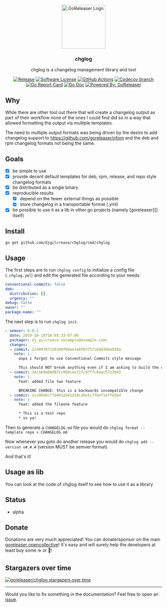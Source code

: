 <p align="center">
  <img alt="GoReleaser Logo" src="https://avatars2.githubusercontent.com/u/24697112?v=3&s=200" height="140" />
  <h3 align="center">chglog</h3>
  <p align="center">chglog is a changelog management library and tool</p>
  <p align="center">
    <a href="https://github.com/goreleaser/chglog/releases/latest"><img alt="Release" src="https://img.shields.io/github/release/goreleaser/chglog.svg?style=for-the-badge"></a>
    <a href="/LICENSE.md"><img alt="Software License" src="https://img.shields.io/badge/license-MIT-brightgreen.svg?style=for-the-badge"></a>
    <a href="https://github.com/goreleaser/goreleaser/actions?workflow=build"><img alt="GitHub Actions" src="https://img.shields.io/github/workflow/status/goreleaser/goreleaser/build?style=for-the-badge"></a>
    <a href="https://codecov.io/gh/goreleaser/chglog"><img alt="Codecov branch" src="https://img.shields.io/codecov/c/github/goreleaser/chglog/master.svg?style=for-the-badge"></a>
    <a href="https://goreportcard.com/report/github.com/goreleaser/chglog"><img alt="Go Report Card" src="https://goreportcard.com/badge/github.com/goreleaser/chglog?style=for-the-badge"></a>
    <a href="http://godoc.org/github.com/goreleaser/chglog"><img alt="Go Doc" src="https://img.shields.io/badge/godoc-reference-blue.svg?style=for-the-badge"></a>
    <a href="https://github.com/goreleaser"><img alt="Powered By: GoReleaser" src="https://img.shields.io/badge/powered%20by-goreleaser-green.svg?style=for-the-badge"></a>
  </p>
</p>

## Why

While there are other tool out there that will create a changelog output as part of their workflow none of the ones
I could find did so in a way that allowed formatting the output via multiple templates.

The need to multiple output formats was being driven by the desire to add changelog support to
https://github.com/goreleaser/nfpm and the deb and rpm changelog formats not being the same.

## Goals

* [x] be simple to use
* [x] provide decent default templates for deb, rpm, release, and repo style changelog formats
* [x] be distributed as a single binary
* [x] reproducible results
  * [x] depend on the fewer external things as possible
  * [x] store changelog in a transportable format (.yml)
* [x] be possible to use it as a lib in other go projects (namely [goreleaser][] itself)

## Install
`go get github.com/djgilcrease/chglog/cmd/chglog`

## Usage

The first steps are to run `chglog config` to initialize a config file (`.chglog.yml`) and edit
the generated file according to your needs:

```yaml
conventional-commits: false
deb:
  distribution: []
  urgency: ""
debug: false
owner: ""
package-name: ""

```

The next step is to run `chglog init`.
```yaml
- semver: 0.0.1
  date: 2019-10-18T16:05:33-07:00
  packager: dj gilcrease <example@example.com>
  changes:
  - commit: 2c499787328348f09ae1e8f03757c6483b9a938a
    note: |-
      oops i forgot to use Conventional Commits style message

      This should NOT break anything even if I am asking to build the changelog using Conventional Commits style message
  - commit: 3ec1e9a60d07cc060cee727c97ffc8aac5713943
    note: |-
      feat: added file two feature

      BREAKING CHANGE: this is a backwards incompatible change
  - commit: 2cc00abc77d401a541d18c26e5c7fbef1effd3ed
    note: |-
      feat: added the fileone feature

      * This is a test repo
      * so ya!
```

Then to generate a `CHANGELOG.md` file you would do `chglog format --template repo > CHANGELOG.md`

Now whenever you goto do another release you would do `chglog add --version v#.#.#` (version MUST be semver format)

And that's it!


## Usage as lib

You can look at the code of chglog itself to see how to use it as a library

## Status

* alpha

## Donate

Donations are very much appreciated! You can donate/sponsor on the main
[goreleaser opencollective](https://opencollective.com/goreleaser)! It's
easy and will surely help the developers at least buy some ☕️ or 🍺!

## Stargazers over time

[![goreleaser/chglog stargazers over time](https://starcharts.herokuapp.com/goreleaser/chglog.svg)](https://starcharts.herokuapp.com/goreleaser/chglog)

---

Would you like to fix something in the documentation? Feel free to open an [issue](https://github.com/goreleaser/chglog/issues).
